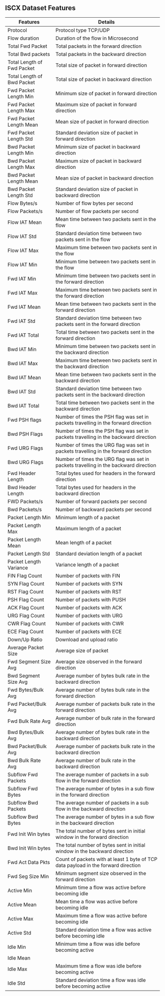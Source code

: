 ## ISCX Dataset Features

|Features|Details|
|--------|-------|
|Protocol|Protocol type TCP/UDP|
|Flow duration|Duration of the flow in Microsecond|
|Total Fwd Packet|Total packets in the forward direction|
|Total Bwd packets|Total packets in the backward direction|
|Total Length of Fwd Packet|Total size of packet in forward direction|
|Total Length of Bwd Packet|Total size of packet in backward direction|
|Fwd Packet Length Min | Minimum size of packet in forward direction|
|Fwd Packet Length Max |Maximum size of packet in forward direction|
|Fwd Packet Length Mean|Mean size of packet in forward direction|
|Fwd Packet Length Std|Standard deviation size of packet in forward direction|
|Bwd Packet Length Min|Minimum size of packet in backward direction|
|Bwd Packet Length Max|Maximum size of packet in backward direction|
|Bwd Packet Length Mean|Mean size of packet in backward direction|
|Bwd Packet Length Std|Standard deviation size of packet in backward direction|
|Flow Bytes/s|Number of flow bytes per second|
|Flow Packets/s|Number of flow packets per second |
|Flow IAT Mean|Mean time between two packets sent in the flow|
|Flow IAT Std|Standard deviation time between two packets sent in the flow|
|Flow IAT Max|Maximum time between two packets sent in the flow|
|Flow IAT Min|Minimum time between two packets sent in the flow|
|Fwd IAT Min|Minimum time between two packets sent in the forward direction|
|Fwd IAT Max|Maximum time between two packets sent in the forward direction|
|Fwd IAT Mean|Mean time between two packets sent in the forward direction|
|Fwd IAT Std|Standard deviation time between two packets sent in the forward direction|
|Fwd IAT Total|Total time between two packets sent in the forward direction|
|Bwd IAT Min|Minimum time between two packets sent in the backward direction|
|Bwd IAT Max|Maximum time between two packets sent in the backward direction|
|Bwd IAT Mean|Mean time between two packets sent in the backward direction|
|Bwd IAT Std|Standard deviation time between two packets sent in the backward direction|
|Bwd IAT Total|Total time between two packets sent in the backward direction|
|Fwd PSH flags|Number of times the PSH flag was set in packets travelling in the forward direction|0 for UDP|
|Bwd PSH Flags|Number of times the PSH flag was set in packets travelling in the backward direction|0 for UDP|
|Fwd URG Flags|Number of times the URG flag was set in packets travelling in the forward direction|0 for UDP|
|Bwd URG Flags|Number of times the URG flag was set in packets travelling in the backward direction|0 for UDP|
|Fwd Header Length|Total bytes used for headers in the forward direction|
|Bwd Header Length|Total bytes used for headers in the backward direction|
|FWD Packets/s|Number of forward packets per second|
|Bwd Packets/s|Number of backward packets per second|
|Packet Length Min|Minimum length of a packet|
|Packet Length Max|Maximum length of a packet|
|Packet Length Mean|Mean length of a packet|
|Packet Length Std|Standard deviation length of a packet|
|Packet Length Variance  |Variance length of a packet|
|FIN Flag Count|Number of packets with FIN|
|SYN Flag Count|Number of packets with SYN|
|RST Flag Count|Number of packets with RST|
|PSH Flag Count|Number of packets with PUSH|
|ACK Flag Count|Number of packets with ACK|
|URG Flag Count|Number of packets with URG|
|CWR Flag Count|Number of packets with CWR|
|ECE Flag Count|Number of packets with ECE|
|Down/Up Ratio|Download and upload ratio|
|Average Packet Size |Average size of packet|
|Fwd Segment Size Avg|Average size observed in the forward direction|
|Bwd Segment Size Avg|Average number of bytes bulk rate in the backward direction|
|Fwd Bytes/Bulk Avg|Average number of bytes bulk rate in the forward direction|
|Fwd Packet/Bulk Avg|Average number of packets bulk rate in the forward direction|
|Fwd Bulk Rate Avg|Average number of bulk rate in the forward direction|
|Bwd Bytes/Bulk Avg|Average number of bytes bulk rate in the backward direction|
|Bwd Packet/Bulk Avg|Average number of packets bulk rate in the backward direction|
|Bwd Bulk Rate Avg|Average number of bulk rate in the backward direction|
|Subflow Fwd Packets|The average number of packets in a sub flow in the forward direction|
|Subflow Fwd Bytes|The average number of bytes in a sub flow in the forward direction|
|Subflow Bwd Packets|The average number of packets in a sub flow in the backward direction|
|Subflow Bwd Bytes|The average number of bytes in a sub flow in the backward direction|
|Fwd Init Win bytes|The total number of bytes sent in initial window in the forward direction|
|Bwd Init Win bytes|The total number of bytes sent in initial window in the backward direction|
|Fwd Act Data Pkts|Count of packets with at least 1 byte of TCP data payload in the forward direction|
|Fwd Seg Size Min|Minimum segment size observed in the forward direction|
|Active Min|Minimum time a flow was active before becoming idle|
|Active Mean|Mean time a flow was active before becoming idle|
|Active Max|Maximum time a flow was active before becoming idle|
|Active Std|Standard deviation time a flow was active before becoming idle|
|Idle Min|Minimum time a flow was idle before becoming active|
|Idle Mean||Mean time a flow was idle before becoming active|
|Idle Max|Maximum time a flow was idle before becoming active|
|Idle Std|Standard deviation time a flow was idle before becoming active|





